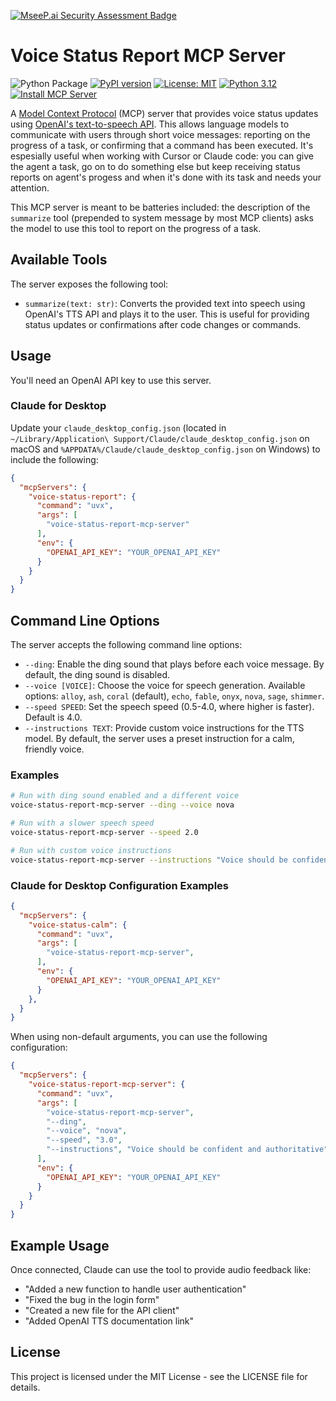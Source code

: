 [![MseeP.ai Security Assessment Badge](https://mseep.net/pr/tomekkorbak-voice-status-report-mcp-server-badge.png)](https://mseep.ai/app/tomekkorbak-voice-status-report-mcp-server)

# Voice Status Report MCP Server

![Python Package](https://github.com/tomekkorbak/voice-status-report-mcp-server/workflows/Python%20Package/badge.svg) [![PyPI version](https://badge.fury.io/py/voice-status-report-mcp-server.svg)](https://badge.fury.io/py/voice-status-report-mcp-server) [![License: MIT](https://img.shields.io/badge/License-MIT-yellow.svg)](https://opensource.org/licenses/MIT) [![Python 3.12](https://img.shields.io/badge/python-3.12-blue.svg)](https://www.python.org/downloads/release/python-3120/) [![Install MCP Server](https://cursor.com/deeplink/mcp-install-dark.svg)](https://cursor.com/install-mcp?name=voice-status-report&config=eyJjb21tYW5kIjoidXZ4IHZvaWNlLXN0YXR1cy1yZXBvcnQtbWNwLXNlcnZlciIsImVudiI6eyJPUEVOQUlfQVBJX0tFWSI6IllPVVJfT1BFTkFJX0FQSV9LRVkifX0%3D)

A [Model Context Protocol](https://modelcontextprotocol.io/introduction) (MCP) server that provides voice status updates using [OpenAI's text-to-speech API](https://platform.openai.com/docs/guides/text-to-speech). This allows language models to communicate with users through short voice messages: reporting on the progress of a task, or confirming that a command has been executed. It's espesially useful when working with Cursor or Claude code: you can give the agent a task, go on to do something else but keep receiving status reports on agent's progess and when it's done with its task and needs your attention.

This MCP server is meant to be batteries included: the description of the `summarize` tool (prepended to system message by most MCP clients) asks the model to use this tool to report on the progress of a task.

## Available Tools

The server exposes the following tool:

- `summarize(text: str)`: Converts the provided text into speech using OpenAI's TTS API and plays it to the user. This is useful for providing status updates or confirmations after code changes or commands.

## Usage

You'll need an OpenAI API key to use this server.

### Claude for Desktop

Update your `claude_desktop_config.json` (located in `~/Library/Application\ Support/Claude/claude_desktop_config.json` on macOS and `%APPDATA%/Claude/claude_desktop_config.json` on Windows) to include the following:

```json
{
  "mcpServers": {
    "voice-status-report": {
      "command": "uvx",
      "args": [
        "voice-status-report-mcp-server"
      ],
      "env": {
        "OPENAI_API_KEY": "YOUR_OPENAI_API_KEY"
      }
    }
  }
}
```

## Command Line Options

The server accepts the following command line options:

- `--ding`: Enable the ding sound that plays before each voice message. By default, the ding sound is disabled.
- `--voice [VOICE]`: Choose the voice for speech generation. Available options: `alloy`, `ash`, `coral` (default), `echo`, `fable`, `onyx`, `nova`, `sage`, `shimmer`.
- `--speed SPEED`: Set the speech speed (0.5-4.0, where higher is faster). Default is 4.0.
- `--instructions TEXT`: Provide custom voice instructions for the TTS model. By default, the server uses a preset instruction for a calm, friendly voice.

### Examples

```bash
# Run with ding sound enabled and a different voice
voice-status-report-mcp-server --ding --voice nova

# Run with a slower speech speed
voice-status-report-mcp-server --speed 2.0

# Run with custom voice instructions
voice-status-report-mcp-server --instructions "Voice should be confident and authoritative"
```

### Claude for Desktop Configuration Examples

```json
{
  "mcpServers": {
    "voice-status-calm": {
      "command": "uvx",
      "args": [
        "voice-status-report-mcp-server",
      ],
      "env": {
        "OPENAI_API_KEY": "YOUR_OPENAI_API_KEY"
      }
    },
  }
}
```

When using non-default arguments, you can use the following configuration:

```json
{
  "mcpServers": {
    "voice-status-report-mcp-server": {
      "command": "uvx",
      "args": [
        "voice-status-report-mcp-server",
        "--ding",
        "--voice", "nova",
        "--speed", "3.0",
        "--instructions", "Voice should be confident and authoritative"
      ],
      "env": {
        "OPENAI_API_KEY": "YOUR_OPENAI_API_KEY"
      }
    }
  }
}
```

## Example Usage

Once connected, Claude can use the tool to provide audio feedback like:

- "Added a new function to handle user authentication"
- "Fixed the bug in the login form"
- "Created a new file for the API client"
- "Added OpenAI TTS documentation link"

## License

This project is licensed under the MIT License - see the LICENSE file for details.
